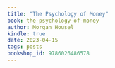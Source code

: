 ```yaml
---
title: "The Psychology of Money"
book: the-psychology-of-money
author: Morgan Housel
kindle: true
date: 2023-04-15
tags: posts
bookshop_id: 9786026486578
---
```

